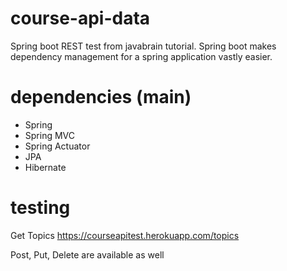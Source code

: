 # course-api-data
 Spring boot REST test from javabrain tutorial. Spring boot makes dependency management for a spring application vastly easier.
 
# dependencies (main)
- Spring
- Spring MVC
- Spring Actuator
- JPA
- Hibernate

# testing 
Get Topics
https://courseapitest.herokuapp.com/topics

Post, Put, Delete are available as well 
